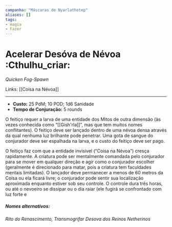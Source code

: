```yaml
---
campanha: "Máscaras de Nyarlathotep"
aliases: []
tags: 
- magia
- Fazer
---
```


# Acelerar Desóva de Névoa :Cthulhu_criar:
_Quicken Fog-Spawn_

Links: [[Coisa na Névoa]]

---
-  **Custo:** 25 PdM; 10 POD; 1d6 Sanidade
- **Tempo de Conjuração:** 5 rounds

O feitiço requer a larva de uma entidade dos Mitos de outra dimensão (às vezes conhecida como “[[Gish'rla]]”, mas que tem muitos nomes conflitantes). O feitiço deve ser lançado dentro de uma névoa densa através da qual nenhuma luz brilhante pode penetrar. Uma gota de sangue do conjurador deve ser espalhada na larva, e o custo do feitiço deve ser pago.

O feitiço faz com que a entidade invisível (“Coisa na Névoa”) cresça rapidamente. A criatura pode ser mentalmente comandada pelo conjurador para se mover em qualquer direção e agir como o conjurador escolher (geralmente é direcionado para matar, pois a criatura tem faculdades mentais limitadas). O lançador deve permanecer a menos de 60 metros da Coisa ou ela ficará livre; o conjurador pode sentir sua localização aproximada enquanto estiver sob seu controle. O controle dura três horas, ou até o nevoeiro se dissipar ou o dia raiar (ele fugirá se confrontado com luz forte e

##### Nomes alternativos: 
*Rito do Renascimento, Transmogrifar Desova dos Reinos Netherinos*